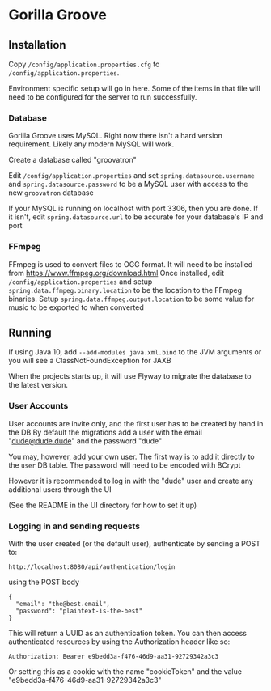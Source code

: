 # Gorilla Groove

## Installation

Copy `/config/application.properties.cfg` to `/config/application.properties`. 

Environment specific setup will go in here. Some of the items in that file will need to be configured for the server to run successfully.

### Database
Gorilla Groove uses MySQL. Right now there isn't a hard version requirement. Likely any modern MySQL will work.

Create a database called "groovatron"

Edit `/config/application.properties` and set `spring.datasource.username` and `spring.datasource.password` to be a MySQL user with access to the new `groovatron` database

If your MySQL is running on localhost with port 3306, then you are done. If it isn't, edit `spring.datasource.url` to be accurate for your database's IP and port

### FFmpeg

FFmpeg is used to convert files to OGG format. It will need to be installed from https://www.ffmpeg.org/download.html
Once installed, edit `/config/application.properties` and setup `spring.data.ffmpeg.binary.location` to be the location to the FFmpeg binaries.
Setup `spring.data.ffmpeg.output.location` to be some value for music to be exported to when converted

## Running

If using Java 10, add `--add-modules java.xml.bind` to the JVM arguments or you will see a ClassNotFoundException for JAXB

When the projects starts up, it will use Flyway to migrate the database to the latest version.

### User Accounts

User accounts are invite only, and the first user has to be created by hand in the DB
By default the migrations add a user with the email "dude@dude.dude" and the password "dude"

You may, however, add your own user. 
The first way is to add it directly to the `user` DB table. The password will need to be encoded with BCrypt

However it is recommended to log in with the "dude" user and create any additional users through the UI

(See the README in the UI directory for how to set it up)

### Logging in and sending requests
With the user created (or the default user), authenticate by sending a POST to:

`http://localhost:8080/api/authentication/login`

using the POST body
```$xslt
{ 
  "email": "the@best.email",
  "password": "plaintext-is-the-best"
}
```

This will return a UUID as an authentication token. You can then access authenticated resources by using the Authorization header like so:
```
Authorization: Bearer e9bedd3a-f476-46d9-aa31-92729342a3c3
```

Or setting this as a cookie with the name "cookieToken" and the value "e9bedd3a-f476-46d9-aa31-92729342a3c3"

